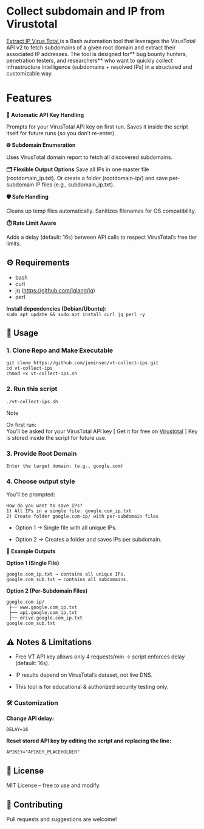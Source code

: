 # Collect subdomain and IP from Virustotal

<ins> Extract IP Virus Total </ins> is a Bash automation tool that leverages the VirusTotal API v2 to fetch subdomains of a given root domain and extract their associated IP addresses.
The tool is designed for** bug bounty hunters, penetration testers, and researchers** who want to quickly collect infrastructure intelligence (subdomains + resolved IPs) in a structured and customizable way.

# Features
**🔑 Automatic API Key Handling**

Prompts for your VirusTotal API key on first run.
Saves it inside the script itself for future runs (so you don’t re-enter).

**🌐 Subdomain Enumeration**

Uses VirusTotal domain report to fetch all discovered subdomains.

**🗂️ Flexible Output Options**
Save all IPs in one master file (rootdomain_ip.txt).
Or create a folder (rootdomain-ip/) and save per-subdomain IP files (e.g., subdomain_ip.txt).

**🛡️ Safe Handling**

Cleans up temp files automatically.
Sanitizes filenames for OS compatibility.

**⏱️ Rate Limit Aware**

Adds a delay (default: 16s) between API calls to respect VirusTotal’s free tier limits.


## ⚙️ Requirements

- bash  
- curl    
- jq (https://github.com/jqlang/jq)  
- perl

**Install dependencies (Debian/Ubuntu):**  
``` sudo apt update && sudo apt install curl jq perl -y ```

## 🚀 Usage
### 1. Clone Repo and Make Executable
```
git clone https://github.com/jeminsec/vt-collect-ips.git
cd vt-collect-ips
chmod +x vt-collect-ips.sh
```

### 2. Run this script
```
./vt-collect-ips.sh
```

> [!NOTE]
> On first run:  
> You’ll be asked for your VirusTotal API key [ Get it for free on [Virustotal](https://www.virustotal.com/) ]
> Key is stored inside the script for future use.

### 3. Provide Root Domain
```
Enter the target domain: (e.g., google.com)
```

### 4. Choose output style
You’ll be prompted:
```
How do you want to save IPs?
1) All IPs in a single file: google.com_ip.txt
2) Create folder google.com-ip/ with per-subdomain files
```
- Option 1 → Single file with all unique IPs.  
* Option 2 → Creates a folder and saves IPs per subdomain.

**📂 Example Outputs**  

**Option 1 (Single File)**
```
google.com_ip.txt → contains all unique IPs.
google.com_sub.txt → contains all subdomains.
```

**Option 2 (Per-Subdomain Files)**
```
google.com-ip/
 ├── www.google.com_ip.txt
 ├── api.google.com_ip.txt
 ├── drive.google.com_ip.txt
google.com_sub.txt

```

## ⚠️ Notes & Limitations
- Free VT API key allows only 4 requests/min → script enforces delay (default: 16s).  
* IP results depend on VirusTotal’s dataset, not live DNS.  
+ This tool is for educational & authorized security testing only.

### 🛠️ Customization

 **Change API delay:**
 ```
 DELAY=16
 ```
 **Reset stored API key by editing the script and replacing the line:**
 ```
 APIKEY="APIKEY_PLACEHOLDER"
 ```

## 📜 License
MIT License – free to use and modify.

## 🤝 Contributing
Pull requests and suggestions are welcome!
